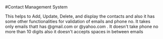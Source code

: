 #Contact Management System

This helps to Add, Update, Delete, and display the contacts and also it has some other functionalities for validation of emails and phone no. It takes only emails thatt has @gmail.com or @yahoo.com . It doesn't take phone no more than 10 digits also it doesn't accepts spaces in between emails 
